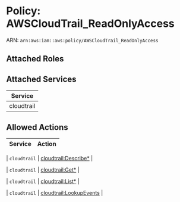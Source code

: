 # Policy: AWSCloudTrail_ReadOnlyAccess

ARN: `arn:aws:iam::aws:policy/AWSCloudTrail_ReadOnlyAccess`

## Attached Roles

## Attached Services

| Service |
|---------|
| cloudtrail |

## Allowed Actions

| Service | Action |
|:-------:|--------|

| `cloudtrail` | [cloudtrail:Describe*](../actions.md#cloudtrail:describeall) |

| `cloudtrail` | [cloudtrail:Get*](../actions.md#cloudtrail:getall) |

| `cloudtrail` | [cloudtrail:List*](../actions.md#cloudtrail:listall) |

| `cloudtrail` | [cloudtrail:LookupEvents](../actions.md#cloudtrail:lookupevents) |
